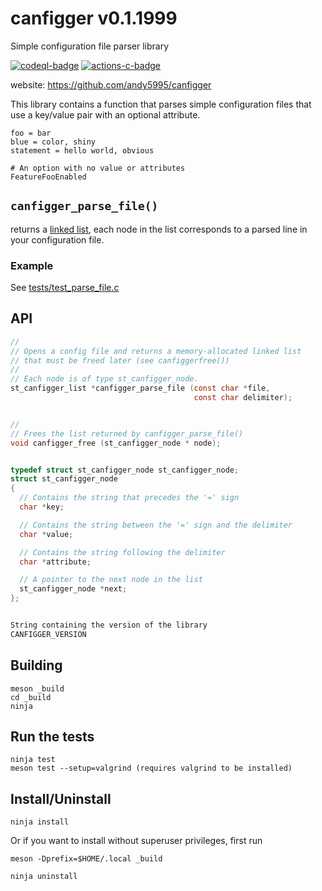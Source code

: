 # canfigger v0.1.1999

Simple configuration file parser library

[![codeql-badge]][codeql-url]
[![actions-c-badge]][actions-c-url]

[codeql-badge]: https://github.com/andy5995/canfigger/workflows/CodeQL/badge.svg
[codeql-url]: https://github.com/andy5995/canfigger/actions?query=workflow%3ACodeQL
[actions-c-badge]: https://github.com/andy5995/canfigger/actions/workflows/c-cpp.yml/badge.svg
[actions-c-url]: https://github.com/andy5995/canfigger/actions/workflows/c-cpp.yml

website: https://github.com/andy5995/canfigger

This library contains a function that parses simple configuration files
that use a key/value pair with an optional attribute.


```
foo = bar
blue = color, shiny
statement = hello world, obvious

# An option with no value or attributes
FeatureFooEnabled
```

## `canfigger_parse_file()`

returns a [linked list](https://www.learn-c.org/en/Linked_lists), each
node in the list corresponds to a parsed line in your configuration
file.

### Example

See [tests/test_parse_file.c](https://github.com/andy5995/canfigger/blob/trunk/tests/test_parse_file.c)


## API

```c
//
// Opens a config file and returns a memory-allocated linked list
// that must be freed later (see canfiggerfree())
//
// Each node is of type st_canfigger_node.
st_canfigger_list *canfigger_parse_file (const char *file,
                                         const char delimiter);


//
// Frees the list returned by canfigger_parse_file()
void canfigger_free (st_canfigger_node * node);


typedef struct st_canfigger_node st_canfigger_node;
struct st_canfigger_node
{
  // Contains the string that precedes the '=' sign
  char *key;

  // Contains the string between the '=' sign and the delimiter
  char *value;

  // Contains the string following the delimiter
  char *attribute;

  // A pointer to the next node in the list
  st_canfigger_node *next;
};


String containing the version of the library
CANFIGGER_VERSION
```

## Building

```
meson _build
cd _build
ninja
```

## Run the tests

```
ninja test
meson test --setup=valgrind (requires valgrind to be installed)
```

## Install/Uninstall

```
ninja install
```

Or if you want to install without superuser privileges, first run

    meson -Dprefix=$HOME/.local _build

```
ninja uninstall
```
